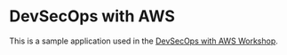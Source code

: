 # DevSecOps with AWS

This is a sample application used in the [DevSecOps with AWS Workshop](https://catalog.workshops.aws/devsecops-with-aws/ko-KR).

